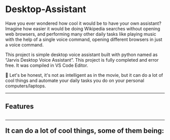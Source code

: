 # Desktop-Assistant
<p>Have you ever wondered how cool it would be to have your own assistant? Imagine how easier it would be doing Wikipedia searches without opening web browsers, and performing many other daily tasks like playing music with the help of a single voice command, opening different browsers in just a voice command.

This project is simple desktop voice assistant built with python named as “Jarvis Desktop Voice Assistant”. This project is fully completed and error free. It was compiled in VS Code Editor.

🔸 Let's be honest, it's not as intelligent as in the movie, but it can do a lot of cool things and automate your daily tasks you do on your personal computers/laptops.</p>
<hr>
<h2>Features<h2>
  <hr>
<p>It can do a lot of cool things, some of them being:</p>
